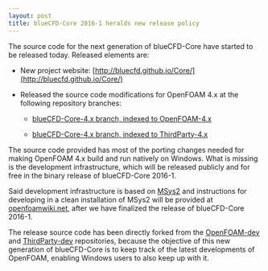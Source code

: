```yaml
---
layout: post
title: blueCFD-Core 2016-1 heralds new release policy
---
```


The source code for the next generation of blueCFD-Core have started to be
released today. Released elements are:

  * New project website: [http://bluecfd.github.io/Core/](http://bluecfd.github.io/Core/)

  * Released the source code modifications for OpenFOAM 4.x at the following
  repository branches:

    * [blueCFD-Core-4.x branch, indexed to OpenFOAM-4.x](https://github.com/blueCFD/OpenFOAM-dev/tree/blueCFD-Core-4.x)

    * [blueCFD-Core-4.x branch, indexed to ThirdParty-4.x](https://github.com/blueCFD/ThirdParty-dev/tree/blueCFD-Core-4.x)


The source code provided has most of the porting changes needed for making
OpenFOAM 4.x build and run natively on Windows. What is missing is the development
infrastructure, which will be released publicly and for free in the binary
release of blueCFD-Core 2016-1.

Said development infrastructure is based on [MSys2](https://msys2.github.io/)
and instructions for developing in a clean installation of MSys2 will be
provided at [openfoamwiki.net](http://openfoamwiki.net), after we have finalized
the release of blueCFD-Core 2016-1.

The release source code has been directly forked from the [OpenFOAM-dev](https://github.com/OpenFOAM/OpenFOAM-dev)
and [ThirdParty-dev](https://github.com/OpenFOAM/ThirdParty-dev) repositories,
because the objective of this new generation of blueCFD-Core is to keep track
of the latest developments of OpenFOAM, enabling Windows users to also keep up
with it.
